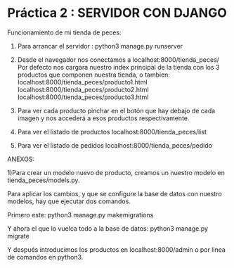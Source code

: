 # Práctica 2 : SERVIDOR CON DJANGO
Funcionamiento de mi tienda de peces:

1) Para arrancar el servidor :
      python3 manage.py runserver

2) Desde el navegador nos conectamos a localhost:8000/tienda_peces/
    Por defecto nos cargara nuestro index principal de la tienda con los
    3 productos que componen nuestra tienda, o tambien:
      localhost:8000/tienda_peces/producto1.html
      localhost:8000/tienda_peces/producto2.html
      localhost:8000/tienda_peces/producto3.html

3) Para ver cada producto pinchar en el botón que hay debajo de cada imagen
    y nos accederá a esos productos respectivamente.

4) Para ver el listado de productos localhost:8000/tienda_peces/list

5) Para ver el listado de pedidos localhost:8000/tienda_peces/pedido


ANEXOS:

1)Para crear un modelo nuevo de producto, creamos un nuestro modelo en tienda_peces/models.py.

  Para aplicar los cambios, y que se configure la base de datos con nuestro modelos, hay que ejecutar dos comandos.

  Primero este:
    python3 manage.py makemigrations

  Y ahora el que lo vuelca todo a la base de datos:
    python3 manage.py migrate

  Y después introducimos los productos en localhost:8000/admin o por linea de comandos en python3.

